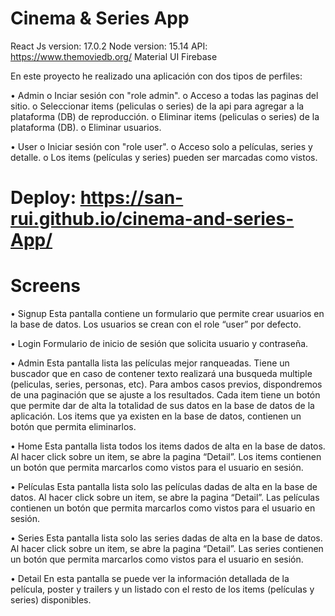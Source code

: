 # Cinema & Series App

React Js version: 17.0.2
Node version: 15.14
API: https://www.themoviedb.org/
Material UI
Firebase

En este proyecto he realizado una aplicación con dos tipos de perfiles:

•	Admin
    o Inciar sesión con "role admin".
    o Acceso a todas las paginas del sitio.
    o Seleccionar items (peliculas o series) de la api para agregar a la plataforma (DB) de reproducción.
    o Eliminar items (peliculas o series) de la plataforma (DB).
    o Eliminar usuarios.

•	User
    o Iniciar sesión con "role user".
    o Acceso solo a películas, series y detalle.
    o Los items (películas y series) pueden ser marcadas como vistos.

# Deploy: https://san-rui.github.io/cinema-and-series-App/

# Screens

• Signup
  Esta pantalla contiene un formulario que permite crear usuarios en la base de datos.
  Los usuarios se crean con el role “user” por defecto.

• Login
  Formulario de inicio de sesión que solicita usuario y contraseña.

• Admin
  Esta pantalla lista las películas mejor ranqueadas.
  Tiene un buscador que en caso de contener texto realizará una busqueda multiple (peliculas, series, personas, etc).
  Para ambos casos previos, dispondremos de una paginación que se ajuste a los resultados.
  Cada item tiene un botón que permite dar de alta la totalidad de sus datos en la base de datos de la aplicación.
  Los items que ya existen en la base de datos, contienen un botón que permita eliminarlos.
  
• Home
  Esta pantalla lista todos los items dados de alta en la base de datos.
  Al hacer click sobre un item, se abre la pagina “Detail”.
  Los items contienen un botón que permita marcarlos como vistos para el usuario en sesión.
  
• Películas
  Esta pantalla lista solo las películas dadas de alta en la base de datos.
  Al hacer click sobre un item, se abre la pagina “Detail”.
  Las películas contienen un botón que permita marcarlos como vistos para el usuario en sesión.
  
• Series
  Esta pantalla lista solo las series dadas de alta en la base de datos.
  Al hacer click sobre un item, se abre la pagina “Detail”.
  Las series contienen un botón que permita marcarlos como vistos para el usuario en sesión.

• Detail
  En esta pantalla se puede ver la información detallada de la película, poster y trailers y un listado con el resto de los items (películas y series)  disponibles.
